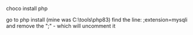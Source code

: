 choco install php

go to php install (mine was C:\tools\php83)
find the line: ;extension=mysqli and remove the ";" - which will uncomment it
